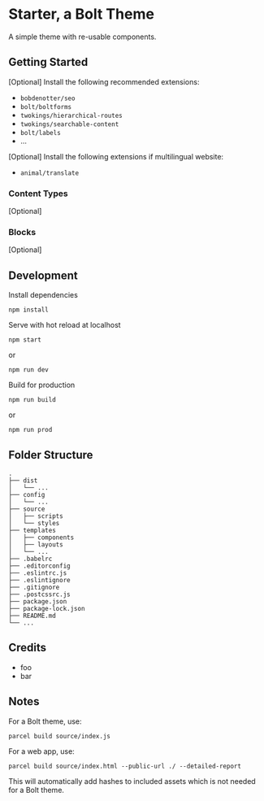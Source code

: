 # Starter, a Bolt Theme

A simple theme with re-usable components.


## Getting Started

[Optional] Install the following recommended extensions:

- `bobdenotter/seo`
- `bolt/boltforms`
- `twokings/hierarchical-routes`
- `twokings/searchable-content`
- `bolt/labels`
- ...


[Optional] Install the following extensions if multilingual website:

- `animal/translate`

### Content Types

[Optional]


### Blocks

[Optional]


## Development

Install dependencies
```
npm install
```

Serve with hot reload at localhost
```
npm start
```
or
```
npm run dev
```

Build for production
```
npm run build
```
or
```
npm run prod
```

## Folder Structure

```
.
├── dist
│   └── ...
├── config
│   └── ...
├── source
│   ├── scripts
│   └── styles
├── templates
│   ├── components
│   ├── layouts
│   └── ...
├── .babelrc
├── .editorconfig
├── .eslintrc.js
├── .eslintignore
├── .gitignore
├── .postcssrc.js
├── package.json
├── package-lock.json
├── README.md
└── ...
```

## Credits

- foo
- bar

## Notes

For a Bolt theme, use:

```
parcel build source/index.js
```

For a web app, use:

```
parcel build source/index.html --public-url ./ --detailed-report
```

This will automatically add hashes to included assets which is not needed for a Bolt theme.
